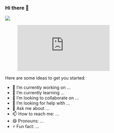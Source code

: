### Hi there 👋


<a href="https://wakatime.com"><img src="https://wakatime.com/share/@368fe759-bfdf-4618-858c-f07fbfe759de/d58b8e2d-6c83-4c22-9bd9-423613f68378.png" /></a>

<figure><embed src="https://wakatime.com/share/@368fe759-bfdf-4618-858c-f07fbfe759de/26cfe530-caa4-4229-a10d-8f115625b46e.svg"></embed></figure>

Here are some ideas to get you started:

- 🔭 I’m currently working on ...
- 🌱 I’m currently learning ...
- 👯 I’m looking to collaborate on ...
- 🤔 I’m looking for help with ...
- 💬 Ask me about ...
- 📫 How to reach me: ...
- 😄 Pronouns: ...
- ⚡ Fun fact: ...


